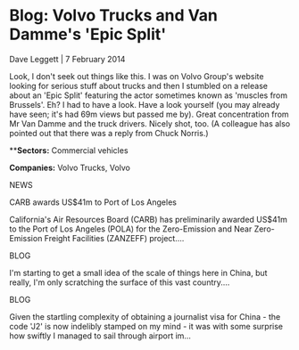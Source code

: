 # Blog: Volvo Trucks and Van Damme's 'Epic Split'

Dave Leggett | 7 February 2014

Look, I don't seek out things like this. I was on Volvo Group's website looking for
serious stuff about trucks and then I stumbled on a release about an 'Epic Split'
featuring the actor sometimes known as 'muscles from Brussels'. Eh? I had to have
a look. Have a look yourself (you may already have seen; it's had 69m views but passed
me by). Great concentration from Mr Van Damme and the truck drivers. Nicely shot,
too. (A colleague has also pointed out that there was a reply from Chuck Norris.)


****Sectors:** Commercial vehicles

**Companies:** Volvo Trucks, Volvo

NEWS

CARB awards US$41m to Port of Los Angeles

California's Air Resources Board (CARB) has preliminarily awarded US$41m to the Port
of Los Angeles (POLA) for the Zero-Emission and Near Zero-Emission Freight Facilities
(ZANZEFF) project....

BLOG

I'm starting to get a small idea of the scale of things here in China, but really,
I'm only scratching the surface of this vast country....

BLOG

Given the startling complexity of obtaining a journalist visa for China - the code
'J2' is now indelibly stamped on my mind - it was with some surprise how swiftly
I managed to sail through airport im...

